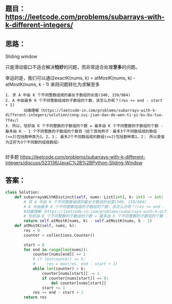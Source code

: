 ## 题目：https://leetcode.com/problems/subarrays-with-k-different-integers/

## 思路：
Sliding window

只是滑动窗口不适合解决**恰好**的问题，而非常适合处理**至多**的问题。

幸运的是，我们可以通过exactK(nums, k) = atMostK(nums, k) - atMostK(nums, k - 1) 来将问题转化为求解至多

```
1. 求 A 中由 K 个不同整数组成的最长子数组的长度(340, 159/904)
2. A 中由最多 K 个不同整数组成的子数组的个数，该怎么办呢？(res += end - start + 1)
        动画理解（https://leetcode-cn.com/problems/subarrays-with-k-different-integers/solution/cong-zui-jian-dan-de-wen-ti-yi-bu-bu-tuo-7f4v/）
3. 所以，恰好由 K 个不同整数的子数组的个数 = 最多由 K 个不同整数的子数组的个数 - 最多由 K - 1 个不同整数的子数组的个数目（给个其他例子：最多3个不同数组成的数组(<=3)包括数种类为1，2，3； 最多2个不同数组成的数组(<=2)包括数种类1，2； 所以差值为正好为3个不同数的组成数组）
       
```
好多题
https://leetcode.com/problems/subarrays-with-k-different-integers/discuss/523136/JavaC%2B%2BPython-Sliding-Window
## 答案：
```python
class Solution:
    def subarraysWithKDistinct(self, nums: List[int], k: int) -> int:
        # 求 A 中由 K 个不同整数组成的最长子数组的长度(340, 159/904)
        # A 中由最多 K 个不同整数组成的子数组的个数，该怎么办呢？(res += end - start + 1)
        #动画理解（https://leetcode-cn.com/problems/subarrays-with-k-different-integers/solution/cong-zui-jian-dan-de-wen-ti-yi-bu-bu-tuo-7f4v/）
        # 恰好由 K 个不同整数的子数组的个数 = 最多由 K 个不同整数的子数组的个数 - 最多由 K - 1 个不同整数的子数组的个数目（给个其他例子：最多3个不同数组成的数组(<=3)包括数种类为1，2，3； 最多2个不同数组成的数组(<=2)包括数种类1，2； 所以差值为正好为3个不同数的组成数组）
        return self.atMostK(nums, k) - self.atMostK(nums, k - 1)
    def atMostK(self, nums, k):
        res = 0
        counter = collections.Counter()
        
        start = 0
        for end in range(len(nums)):
            counter[nums[end]] += 1
            # if len(counter) <= k:
            #     res = max(res, end - start + 1)
            while len(counter) > k:
                counter[nums[start]] -= 1
                if counter[nums[start]] == 0:
                    del counter[nums[start]]
                start += 1
            res += end - start + 1
        return res
```

